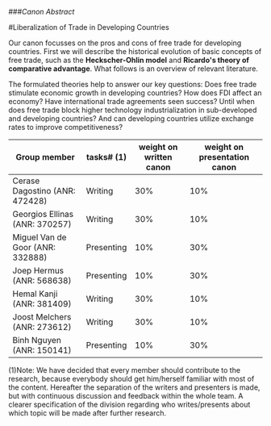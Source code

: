###*Canon Abstract*

#Liberalization of Trade in Developing Countries

Our canon focusses on the pros and cons of free trade for developing countries. First we will describe the historical evolution of basic concepts of free trade, such as the **Heckscher-Ohlin model** and **Ricardo's theory of comparative advantage**. What follows is an overview of relevant literature.

   The formulated theories help to answer our key questions: Does free trade stimulate economic growth in developing countries? How does FDI affect an economy? Have international trade agreements seen success? Until when does free trade block higher technology industrialization in sub-developed and developing countries? And can developing countries utilize exchange rates to improve competitiveness?


Group member |	tasks# (1)	| weight on written canon	| weight on presentation canon
-------------|--------------|-------------------------|-----------------------------
Cerase Dagostino (ANR: 472428) | Writing	| 30%	| 10%
Georgios Ellinas (ANR: 370257) | Writing	| 30%	| 10%
Miguel Van de Goor (ANR: 332888) |	Presenting	| 10%	| 30%
Joep Hermus (ANR: 568638)	| Presenting	| 10%	| 30%
Hemal Kanji (ANR: 381409)	| Writing	| 30%	| 10%
Joost Melchers (ANR: 273612)	| Writing	| 30%	| 10%
Binh Nguyen (ANR: 150141)	| Presenting	| 10%	| 30%
(1)Note:     We have decided that every member should contribute to the research, because everybody should get him/herself familiar with most of the content. Hereafter the separation of the writers and presenters is made, but with continuous discussion and feedback within the whole team. A clearer specification of the division regarding who writes/presents about which topic will be made after further research. 
